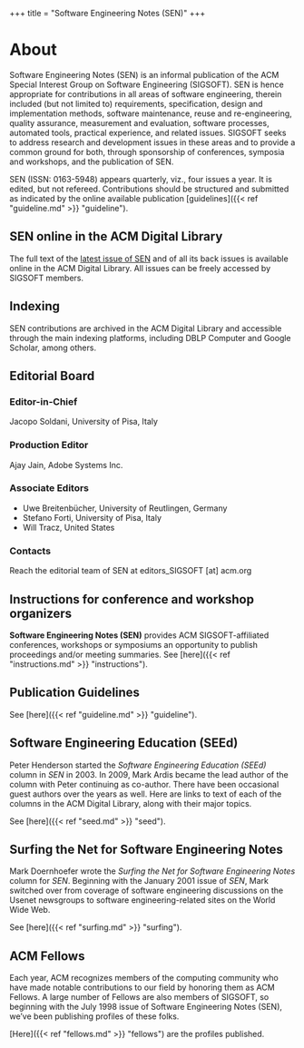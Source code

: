 +++
title = "Software Engineering Notes (SEN)"
+++

# About

Software Engineering Notes (SEN) is an informal publication of the ACM Special Interest Group on Software Engineering (SIGSOFT). SEN is hence appropriate for contributions in all areas of software engineering, therein included (but not limited to) requirements, specification, design and implementation methods, software maintenance, reuse and re-engineering, quality assurance, measurement and evaluation, software processes, automated tools, practical experience, and related issues. SIGSOFT seeks to address research and development issues in these areas and to provide a common ground for both, through sponsorship of conferences, symposia and workshops, and the publication of SEN.

SEN (ISSN: 0163-5948) appears quarterly, viz., four issues a year. It is edited, but not refereed. 
Contributions should be structured and submitted as indicated by the online available publication [guidelines]({{< ref "guideline.md" >}} "guideline").

## SEN online in the ACM Digital Library

The full text of the [latest issue of SEN](http://dl.acm.org/citation.cfm?id=J728) and of all its back issues is available online in the ACM Digital Library. All issues can be freely accessed by SIGSOFT members.

## Indexing

SEN contributions are archived in the ACM Digital Library and accessible through the main indexing platforms, including DBLP Computer and Google Scholar, among others.

## Editorial Board

### Editor-in-Chief

Jacopo Soldani, University of Pisa, Italy

### Production Editor

Ajay Jain, Adobe Systems Inc.

### Associate Editors

- Uwe Breitenbücher, University of Reutlingen, Germany
- Stefano Forti, University of Pisa, Italy
- Will Tracz, United States

### Contacts

Reach the editorial team of SEN at editors_SIGSOFT [at] acm.org


## Instructions for conference and workshop organizers
**Software Engineering Notes (SEN)** provides ACM SIGSOFT-affiliated conferences, workshops or symposiums an opportunity to publish proceedings and/or meeting summaries.
See [here]({{< ref "instructions.md" >}} "instructions").

## Publication Guidelines

See [here]({{< ref "guideline.md" >}} "guideline").

## Software Engineering Education (SEEd)

Peter Henderson started the _Software Engineering Education (SEEd)_ column in _SEN_ in 2003. In 2009, Mark Ardis became the lead author of the column with Peter continuing as co-author. There have been occasional guest authors over the years as well. Here are links to text of each of the columns in the ACM Digital Library, along with their major topics.

See [here]({{< ref "seed.md" >}} "seed").

## Surfing the Net for Software Engineering Notes

Mark Doernhoefer wrote the _Surfing the Net for Software Engineering Notes_ column for _SEN_. Beginning with the January 2001 issue of _SEN_, Mark switched over from coverage of software engineering discussions on the Usenet newsgroups to software engineering-related sites on the World Wide Web.

See [here]({{< ref "surfing.md" >}} "surfing").


## ACM Fellows

Each year, ACM recognizes members of the computing community who have made notable contributions to our field by honoring them as ACM Fellows. 
A large number of Fellows are also members of SIGSOFT, so beginning with the July 1998 issue of Software Engineering Notes (SEN), we’ve been publishing profiles of these folks.

[Here]({{< ref "fellows.md" >}} "fellows") are the profiles published.